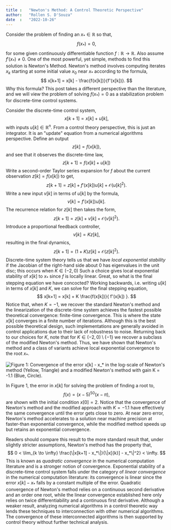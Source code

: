 ```yaml
---
title :   "Newton's Method: A Control Theoretic Perspective"
author:   "Rollen S. D'Souza"
date  :   "2022-10-26"
---
```

Consider the problem of finding an $x_* \in \mathbb{R}$ so that,
$$
  f(x_*) = 0,
$$
for some given continuously differentiable function $f: \mathbb{R} \to \mathbb{R}.$
Also assume $f'(x_*) \neq 0.$
One of the most powerful, yet simple, methods to find this solution is Newton's Method.
Newton's method involves computing iterates $x_k$ starting at some initial value $x_0$ near $x_*$ according to the formula,
$$
  x[k+1] = x[k] - \frac{f(x[k])}{f'(x[k])}.
$$
Why this formula?
This post takes a different perspective than the literature, and we will view the problem of solving $f(x_*) = 0$ as a stabilization problem for discrete-time control systems.

Consider the discrete-time control system,
$$
  x[k+1] = x[k] + u[k],
$$
with inputs $u[k] \in \mathbb{R}^n.$
From a control theory perspective, this is just an integrator.
It is an "update" equation from a numerical algorithms perspective.
Define an output
$$
  z[k] = f(x[k]),
$$
and see that it observes the discrete-time law,
$$
  z[k+1] = f(x[k] + u[k])
$$
Write a second-order Taylor series expansion for $f$ about the current observation $z[k] = f(x[k])$ to get,
$$
  z[k+1] = z[k] + f'(x[k]) u[k] + \mathscr{O}(u[k]^2).
$$
Write a new input $v[k]$ in terms of $u[k]$ by the formula,
$$
  v[k] = f'(x[k]) u[k].
$$
The recurrence relation for $z[k]$ then takes the form,
$$
  z[k+1] = z[k] + v[k] + \mathscr{O}(v[k]^2).
$$
Introduce a proportional feedback controller,
$$
  v[k] = K z[k],
$$
resulting in the final dynamics,
$$
  z[k+1] = (1 + K) z[k] + \mathscr{O}(z[k]^2).
$$
Discrete-time system theory tells us that we have *local exponential stability* if the Jacobian of the right-hand side about $0$ has eigenvalues in the unit disc;
this occurs when $K \in (-2, 0)$
Such a choice gives local exponential stability of $x[k]$ to $x_*$ since $f$ is locally linear.
Great, so what is the final stepping equation we have concocted?
Working backwards, i.e. writing $u[k]$ in terms of $x[k]$ and $K,$ we can solve for the final stepping equation,
$$
  x[k+1] = x[k] + K \frac{f(x[k])}{ f'(x[k]) }.
$$
Notice that, when $K = -1,$ we recover the standard Newton's method and the linearization of the discrete-time system achieves the fastest possible theoretical convergence: finite-time convergence.
This is where the state $x[k]$ converges in a finite number of iterations.
Although this is the best possible theoretical design, such implementations are generally avoided in control applications due to their lack of robustness to noise.
Returning back to our choices for $K$, note that for $K \in (-2, 0) \setminus \{-1\}$ we recover a subclass of the modified Newton's method.
Thus, we have shown that Newton's method and a class of variants achieve local exponential convergence to the root $x_*.$

![**Figure 1**: Convergence of the error $x[k] - x_*$ in the log-scale of Newton's method (Yellow, Triangle) and a modified Newton's method with gain $K = -1.1$ (Blue, Circle).](/images/newton/convergence.png)

In Figure 1, the error in $x[k]$ for solving the problem of finding a root to,
$$
  f(x) = (x - 5)^{50} (x - \pi),
$$
are shown with the initial condition $x[0] = 2.$
Notice that the convergence of Newton's method and the modified approach with $K=-1.1$ have effectively the same convergence until the error gets close to zero.
At near zero error, Newton's method accelerates to a solution near machine precision at faster-than exponential convergence, while the modified method speeds up but retains an exponential convergence.

Readers should compare this result to the more standard result that, under slightly stricter assumptions, Newton's method has the property that,
$$
  0 < \lim_{k \to \infty} \frac{\|x[k+1] - x_*\|}{\|x[{k}] - x_*\|^2} < \infty.
$$
This is known as *quadratic convergence* in the numerical computation literature and is a stronger notion of convergence. 
Exponential stability of a discrete-time control system falls under the category of *linear convergence* in the numerical computation literature:
its convergence is linear since the error $x[k] - x_*$ falls by a constant multiple of the error.
Quadratic convergence of Newton's method relies on a continuous second derivative and an order one root, while the linear convergence established here only relies on twice differentiability and a continuous first derivative.
Although a weaker result, analyzing numerical algorithms in a control theoretic way lends these techniques to interconnection with other numerical algorithms.
The convergence of these interconnected algorithms is then supported by control theory without further technical analysis.
